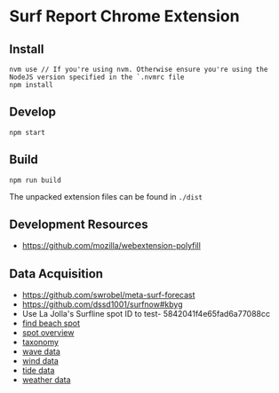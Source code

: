 


# Surf Report Chrome Extension

## Install
```
nvm use // If you're using nvm. Otherwise ensure you're using the NodeJS version specified in the `.nvmrc file
npm install
```

## Develop
```
npm start
```

## Build
```
npm run build
```
The unpacked extension files can be found in `./dist`

## Development Resources
- https://github.com/mozilla/webextension-polyfill

## Data Acquisition
- https://github.com/swrobel/meta-surf-forecast
- https://github.com/dssd1001/surfnow#kbyg
- Use La Jolla's Surfline spot ID to test- 5842041f4e65fad6a77088cc
- [find beach spot](https://services.surfline.com/search/site?q=<SEARCH_TERM>&querySize=10&suggestionSize=10&newsSearch=false)
- [spot overview](https://services.surfline.com/kbyg/regions/overview?subregionId=<SPOT_ID>&meterRemaining=undefined)
- [taxonomy](https://services.surfline.com/taxonomy?type=taxonomy&id=<SPOT_ID>&maxDepth=1)
- [wave data](https://services.surfline.com/kbyg/spots/forecasts/wave?spotId=<SPOT_ID>&days=16&intervalHours=6&maxHeights=true)
- [wind data](https://services.surfline.com/kbyg/spots/forecasts/wind?spotId=<SPOT_ID>&days=6&intervalHours=1&sds=false)
- [tide data](https://services.surfline.com/kbyg/spots/forecasts/tides?spotId=<SPOT_ID>&days=6)
- [weather data](https://services.surfline.com/kbyg/spots/forecasts/weather?spotId=<SPOT_ID>&days=6&intervalHours=1&sds=false)